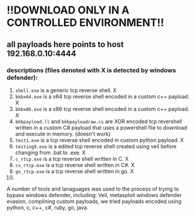 # !!DOWNLOAD ONLY IN A CONTROLLED ENVIRONMENT!!

## all payloads here points to host 192.168.0.10:4444

### descriptions (files denoted with X is detected by windows defender):
1. `shell.exe` is a generic tcp reverse shell. X
2. `bkbx64.exe` is a x64 tcp reverse shell encoded in a custom c++ payload. X
3. `bkbx86.exe` is a x86 tcp reverse shell encoded in a custom c++ payload. X
4. `bkbpayload.ll` and `bkbpayloadraw.cs` are XOR encoded tcp revershell written in a custom C# payload that uses a powershell file to download and execute in memory. (doesn't work)
5. `test1.exe` is a tcp reverse shell encoded in custom python payload. X 
6. `testing9.exe` is a edited tcp reverse shell created using veil before changing from .bat to .exe. X
7. `c_rtcp.exe` is a tcp reverse shell written in C. X
8. `cs_rtcp.exe` is a tcp reverse shell written in C#. X
9. `go_rtcp.exe` is a tcp reverse shell written in go. X
10. 

A number of tools and lanaguages was used to the process of trying to bypass windows defender, including: Veil, metasploit windows defender evasion, complining custom payloads, we tried payloads encoded using python, c, c++, c#, ruby, go, java.
